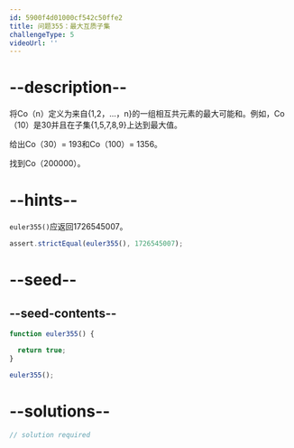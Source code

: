 ```yaml
---
id: 5900f4d01000cf542c50ffe2
title: 问题355：最大互质子集
challengeType: 5
videoUrl: ''
---
```


# --description--

将Co（n）定义为来自{1,2，...，n}的一组相互共元素的最大可能和。例如，Co（10）是30并且在子集{1,5,7,8,9}上达到最大值。

给出Co（30）= 193和Co（100）= 1356。

找到Co（200000）。

# --hints--

`euler355()`应返回1726545007。

```js
assert.strictEqual(euler355(), 1726545007);
```

# --seed--

## --seed-contents--

```js
function euler355() {

  return true;
}

euler355();
```

# --solutions--

```js
// solution required
```
